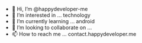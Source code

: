 - 👋 Hi, I’m @happydeveloper-me
- 👀 I’m interested in ... technology
- 🌱 I’m currently learning ... android
- 💞️ I’m looking to collaborate on ... 
- 📫 How to reach me ... contact.happydeveloper.me

<!---
happydeveloper-me/happydeveloper-me is a ✨ special ✨ repository because its `README.md` (this file) appears on your GitHub profile.
You can click the Preview link to take a look at your changes.
--->
